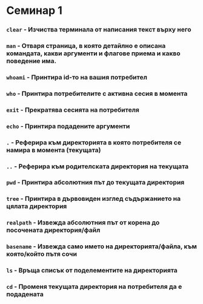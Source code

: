 # Семинар 1

### `clear` - Изчиства терминала от написания текст върху него 

### `man` <argument> - Отваря страница, в която детайлно е описана командата, какви аргументи и флагове приема и какво поведение има.

### `whoami` - Принтира id-то на вашия потребител

### `who` - Принтира потребителите с активна сесия в момента

### `exit` - Прекратява сесията на потребителя

### `echo` <argument> - Принтира подадените аргументи

### `.` - Реферира към директорията в която потребителя се намира в момента (текущата)

### `..` - Реферира към родителската директория на текущата

### `pwd` - Принтира абсолютния път до текущата директория

### `tree` - Принтира в дървовиден изглед съдържанието на цялата директория

### `realpath` - Извежда абсолютния път от корена до посочената директория/файл

### `basename` - Извежда само името на директорията/файла, към която/който пътя сочи

### `ls` - Връща списък от поделементите на директорията

### `cd` - Променя текущата директория на потребителя да е подадената
